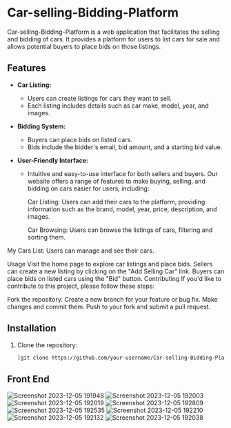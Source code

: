 
# Car-selling-Bidding-Platform

Car-selling-Bidding-Platform is a web application that facilitates the selling and bidding of cars. It provides a platform for users to list cars for sale and allows potential buyers to place bids on those listings.

## Features

- **Car Listing:**
  - Users can create listings for cars they want to sell.
  - Each listing includes details such as car make, model, year, and images.

- **Bidding System:**
  - Buyers can place bids on listed cars.
  - Bids include the bidder's email, bid amount, and a starting bid value.

- **User-Friendly Interface:**
  - Intuitive and easy-to-use interface for both sellers and buyers.
    Our website offers a range of features to make buying, selling, and bidding on cars easier for users, including:
    
    Car Listing: Users can add their cars to the platform, providing information such as the brand, model, year, price, description, and images.
    
    Car Browsing: Users can browse the listings of cars, filtering and sorting them.

My Cars List: Users can manage and see their cars.

Usage
Visit the home page to explore car listings and place bids.
Sellers can create a new listing by clicking on the "Add Selling Car" link.
Buyers can place bids on listed cars using the "Bid" button.
Contributing
If you'd like to contribute to this project, please follow these steps:

Fork the repository.
Create a new branch for your feature or bug fix.
Make changes and commit them.
Push to your fork and submit a pull request.


## Installation

1. Clone the repository:

   ```bash
   [git clone https://github.com/your-username/Car-selling-Bidding-Platform.git](https://github.com/JayaniBandara/Car-selling-Bidding-Platform.git)

## Front End

![Screenshot 2023-12-05 191948](https://github.com/JayaniBandara/Car-selling-Bidding-Platform/assets/147615801/af18fd71-084e-4134-a6e3-a19d759f489b)
![Screenshot 2023-12-05 192003](https://github.com/JayaniBandara/Car-selling-Bidding-Platform/assets/147615801/0f47600c-5ada-4aa9-94c0-4a0f1828ea86)
![Screenshot 2023-12-05 192019](https://github.com/JayaniBandara/Car-selling-Bidding-Platform/assets/147615801/3b43afad-7b92-4367-ba7c-74cc5d638973)
![Screenshot 2023-12-05 192809](https://github.com/JayaniBandara/Car-selling-Bidding-Platform/assets/147615801/fc627754-dda8-4561-91b4-ec41c9f716ac)
![Screenshot 2023-12-05 192535](https://github.com/JayaniBandara/Car-selling-Bidding-Platform/assets/147615801/58469f12-b90a-478e-a100-da28e394da2d)
![Screenshot 2023-12-05 192210](https://github.com/JayaniBandara/Car-selling-Bidding-Platform/assets/147615801/4dfa3171-9bc6-42bd-80de-a30a1409679c)
![Screenshot 2023-12-05 192132](https://github.com/JayaniBandara/Car-selling-Bidding-Platform/assets/147615801/9b719c91-50ab-4f0b-80bf-a696ec762c20)
![Screenshot 2023-12-05 192038](https://github.com/JayaniBandara/Car-selling-Bidding-Platform/assets/147615801/5375700d-8579-45b0-89a7-df6badb96954)







